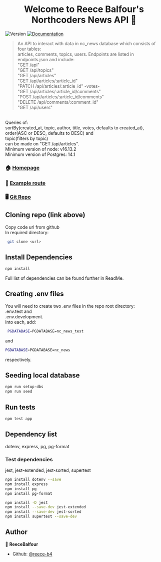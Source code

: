 <h1 align="center">Welcome to Reece Balfour's Northcoders News API 👋</h1>
<p>
  <img alt="Version" src="https://img.shields.io/badge/version-1.0.0-blue.svg?cacheSeconds=2592000" />
  <a href="https://github.com/northcoders/be-nc-news#readme" target="_blank">
    <img alt="Documentation" src="https://img.shields.io/badge/documentation-yes-brightgreen.svg" />
  </a>
</p>

> An API to interact with data in nc_news database which consists of four tables: <br> articles, comments, topics, users. Endpoints are listed in endpoints.json and include: <br>
"GET /api" <br>
"GET /api/topics" <br>
"GET /api/articles" <br>
"GET /api/articles/:article_id" <br>
"PATCH /api/articles/:article_id" -votes- <br>
"GET /api/articles/:article_id/comments" <br>
"POST /api/articles/:article_id/comments" <br>
"DELETE /api/comments/:comment_id" <br>
"GET /api/users" <br>
<br>
Queries of: <br>
sortBy(created_at, topic, author, title, votes, defaults to created_at),  <br>
order(ASC or DESC, defaults to DESC) and <br>
topic(filters by topic)  <br>
can be made on "GET /api/articles".

<br>
Minimum version of node: v16.13.2 <br>
Minimum version of Postgres: 14.1 <P>

### 🏠 [Homepage](https://reece-ncnews.herokuapp.com)
### 📰 [Example route](https://reece-ncnews.herokuapp.com/api/articles)
### 🖥️ [Git Repo](https://github.com/reece-b4/NC-News-public)

## Cloning repo (link above)

Copy code url from github <br>
In required directory:
```sh
 git clone <url>
```

## Install Dependencies
```sh
npm install
```
Full list of dependencies can be found further in ReadMe.

## Creating .env files

You will need to create two .env files in the repo root directory: <br>
.env.test and <br>
.env.development. <br>
Into each, add:
```sh
 PGDATABASE=PGDATABASE=nc_news_test 
```
and 
```sh
PGDATABASE=PGDATABASE=nc_news 
```
respectively.

## Seeding local database
```sh
npm run setup-dbs
npm run seed
```

## Run tests

```sh
npm test app
```
## Dependency list

dotenv, express, pg, pg-format <br>
### Test dependencies
jest, jest-extended, jest-sorted, supertest <br>

```sh
npm install dotenv --save
npm install express
npm install pg
npm install pg-format

npm install -D jest
npm install --save-dev jest-extended
npm install --save-dev jest-sorted
npm install supertest --save-dev
```
## Author

👤 **ReeceBalfour**

* Github: [@reece-b4](https://github.com/reece-b4)
